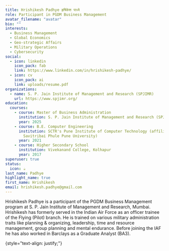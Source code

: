 ```yaml
---
title: Hrishikesh Padhye हृषिकेश पाध्ये
role: Participant in PGDM Business Management
avatar_filename: "avatar"
bio: ""
interests:
  - Business Management
  - Global Economics
  - Geo-strategic Affairs
  - Military Operations
  - Cybersecurity
social:
  - icon: linkedin
    icon_pack: fab
    link: https://www.linkedin.com/in/hrishikesh-padhye/
  - icon: cv
    icon_pack: ai
    link: uploads/resume.pdf
organizations:
  - name: S. P. Jain Institute of Management and Research (SPJIMR)
    url: https://www.spjimr.org/
education:
  courses:
    - course: Master of Business Administration
      institution: S. P. Jain Institute of Management and Research (SPJIMR), Mumbai
      year: 2025
    - course: B.E. Computer Engineering
      institution: SCTR's Pune Institute of Computer Technology (affiliated to
        Savitribai Phule Pune University)
      year: 2021
    - course: Higher Secondary School
      institution: Vivekanand College, Kolhapur
      year: 2017
superuser: true
status:
  icon: ☕️
last_name: Padhye
highlight_name: true
first_name: Hrishikesh
email: hrishikesh.padhye@gmail.com
---
```

Hrishikesh Padhye is a participant of the PGDM Business Management program at S. P. Jain Institute of Management and Research, Mumbai. Hrishikesh has formerly served in the Indian Air Force as an officer trainee of the Flying (Pilot) branch. He is trained on various military administration traits like planning & organizing, leadership, time and resource management, group planning and mental endurance. Before joining the IAF he has also worked in Barclays as a Graduate Analyst (BA3). 

{style="text-align: justify;"}
